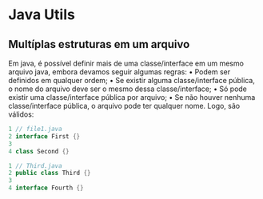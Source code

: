 # Java Utils 

## Multíplas estruturas em um arquivo

Em java, é possível definir mais de uma classe/interface em um mesmo
arquivo java, embora devamos seguir algumas regras:
• Podem ser definidos em qualquer ordem;
• Se existir alguma classe/interface pública, o nome do arquivo deve ser
o mesmo dessa classe/interface;
• Só pode existir uma classe/interface pública por arquivo;
• Se não houver nenhuma classe/interface pública, o arquivo pode ter
qualquer nome.
Logo, são válidos:

```java
1 // file1.java
2 interface First {}
3
4 class Second {}

1 // Third.java
2 public class Third {}
3
4 interface Fourth {}
```
